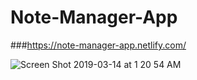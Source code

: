 # Note-Manager-App
###https://note-manager-app.netlify.com/

![Screen Shot 2019-03-14 at 1 20 54 AM](https://user-images.githubusercontent.com/29652821/54341676-a476d280-45f7-11e9-8323-d8d9ec295e95.png)

